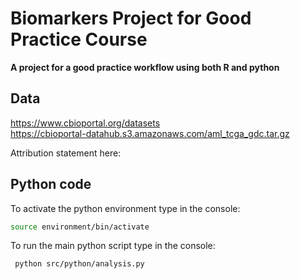 # Biomarkers Project for Good Practice Course
**A project for a good practice workflow using both R and python**  


## Data
https://www.cbioportal.org/datasets  
https://cbioportal-datahub.s3.amazonaws.com/aml_tcga_gdc.tar.gz  

Attribution statement here: 

## Python code
To activate the python environment type in the console:
```bash
source environment/bin/activate
```
To run the main python script type in the console:
```bash
 python src/python/analysis.py
```


